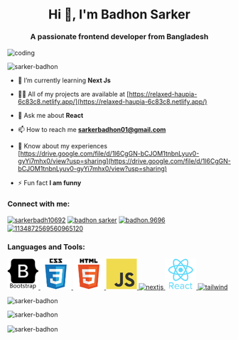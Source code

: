 

<h1 align="center">Hi 👋, I'm Badhon Sarker</h1>
<h3 align="center">A passionate frontend developer from Bangladesh</h3>

<img align="center" alt="coding" width="700" src="https://mir-s3-cdn-cf.behance.net/project_modules/max_1200/be832922391491.58c25558f0fe7.gif"/>

<p align="left"> <img src="https://komarev.com/ghpvc/?username=sarker-badhon&label=Profile%20views&color=0e75b6&style=flat" alt="sarker-badhon" /> </p>

- 🌱 I’m currently learning **Next Js**

- 👨‍💻 All of my projects are available at [https://relaxed-haupia-6c83c8.netlify.app/](https://relaxed-haupia-6c83c8.netlify.app/)

- 💬 Ask me about **React**

- 📫 How to reach me **sarkerbadhon01@gmail.com**

- 📄 Know about my experiences [https://drive.google.com/file/d/1l6CgGN-bCJOM1tnbnLyuv0-gyYi7mhx0/view?usp=sharing](https://drive.google.com/file/d/1l6CgGN-bCJOM1tnbnLyuv0-gyYi7mhx0/view?usp=sharing)

- ⚡ Fun fact **I am funny**

<h3 align="left">Connect with me:</h3>
<p align="left">
<a href="https://twitter.com/sarkerbadh10692" target="blank"><img align="center" src="https://raw.githubusercontent.com/rahuldkjain/github-profile-readme-generator/master/src/images/icons/Social/twitter.svg" alt="sarkerbadh10692" height="30" width="40" /></a>
<a href="https://linkedin.com/in/badhon sarker" target="blank"><img align="center" src="https://raw.githubusercontent.com/rahuldkjain/github-profile-readme-generator/master/src/images/icons/Social/linked-in-alt.svg" alt="badhon sarker" height="30" width="40" /></a>
<a href="https://fb.com/badhon.9696" target="blank"><img align="center" src="https://raw.githubusercontent.com/rahuldkjain/github-profile-readme-generator/master/src/images/icons/Social/facebook.svg" alt="badhon.9696" height="30" width="40" /></a>
<a href="https://discord.gg/1134872569560965120" target="blank"><img align="center" src="https://raw.githubusercontent.com/rahuldkjain/github-profile-readme-generator/master/src/images/icons/Social/discord.svg" alt="1134872569560965120" height="30" width="40" /></a>
</p>

<h3 align="left">Languages and Tools:</h3>
<p align="left"> <a href="https://getbootstrap.com" target="_blank" rel="noreferrer"> <img src="https://raw.githubusercontent.com/devicons/devicon/master/icons/bootstrap/bootstrap-plain-wordmark.svg" alt="bootstrap" width="70" height="70"/> </a> <a href="https://www.w3schools.com/css/" target="_blank" rel="noreferrer"> <img src="https://raw.githubusercontent.com/devicons/devicon/master/icons/css3/css3-original-wordmark.svg" alt="css3" width="70" height="70"/> </a> <a href="https://www.w3.org/html/" target="_blank" rel="noreferrer"> <img src="https://raw.githubusercontent.com/devicons/devicon/master/icons/html5/html5-original-wordmark.svg" alt="html5" width="70" height="70"/> </a> <a href="https://developer.mozilla.org/en-US/docs/Web/JavaScript" target="_blank" rel="noreferrer"> <img src="https://raw.githubusercontent.com/devicons/devicon/master/icons/javascript/javascript-original.svg" alt="javascript"width="70" height="70"/> </a> <a href="https://nextjs.org/" target="_blank" rel="noreferrer"> <img src="https://cdn.worldvectorlogo.com/logos/nextjs-2.svg" alt="nextjs" width="70" height="70"/> </a> <a href="https://reactjs.org/" target="_blank" rel="noreferrer"> <img src="https://raw.githubusercontent.com/devicons/devicon/master/icons/react/react-original-wordmark.svg" alt="react" width="70" height="70"/> </a> <a href="https://tailwindcss.com/" target="_blank" rel="noreferrer"> <img src="https://www.vectorlogo.zone/logos/tailwindcss/tailwindcss-icon.svg" alt="tailwind" width="70" height="70"/> </a> </p>

<p>&nbsp;<img align="left" src="https://github-readme-stats.vercel.app/api?username=sarker-badhon&show_icons=true&locale=en" alt="sarker-badhon" /></p>

<p><img align="" width="400" src="https://github-readme-stats.vercel.app/api/top-langs?username=sarker-badhon&show_icons=true&locale=en&layout=compact" alt="sarker-badhon" /></p>


<p><img align="center" src="https://github-readme-streak-stats.herokuapp.com/?user=sarker-badhon&" alt="sarker-badhon" /></p>
